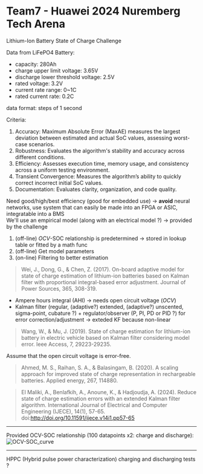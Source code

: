 # Team7 - Huawei 2024 Nuremberg Tech Arena
Lithium-Ion Battery State of Charge Challenge  

Data from LiFePO4 Battery:
- capacity: 280Ah
- charge upper limit voltage: 3.65V
-  discharge lower threshold voltage: 2.5V
-  rated voltage: 3.2V
-  current rate range: 0~1C
-  rated current rate: 0.2C

data format: steps of 1 second

Criteria:
1. Accuracy: Maximum Absolute Error (MaxAE) measures the largest deviation between estimated and actual SoC values, assessing worst-case scenarios.
2. Robustness: Evaluates the algorithm's stability and accuracy across different conditions.
3. Efficiency: Assesses execution time, memory usage, and consistency across a uniform testing environment.
4. Transient Convergence: Measures the algorithm’s ability to quickly correct incorrect initial SoC values.
5. Documentation: Evaluates clarity, organization, and code quality.

Need good/high/best efficiency (good for embedded use) -> **avoid** neural networks, use system that can easily be made into an FPGA or ASIC, integratable into a BMS  
We'll use an empirical model (along with an electrical model ?) -> provided by the challenge  
1. (off-line) _OCV_-SOC relationship is predetermined  -> stored in lookup table or fitted by a math func
2. (off-line) Get model parameters
3. (on-line) Filtering to better estimation
> Wei, J., Dong, G., & Chen, Z. (2017). On-board adaptive model for state of charge estimation of lithium-ion batteries based on Kalman filter with proportional integral-based error adjustment. Journal of Power Sources, 365, 308-319.  

- Ampere hours integral (AHI) -> needs open circuit voltage (_OCV_)  
- Kalman filter (regular, (adaptive?) extended, (adaptive?) unscented, sigma-point, cubature ?) + regulator/observer (P, PI, PD or PID ?) for error correction/adjustment -> exteded KF because non-linear  
> Wang, W., & Mu, J. (2019). State of charge estimation for lithium-ion battery in electric vehicle based on Kalman filter considering model error. Ieee Access, 7, 29223-29235.

Assume that the open circuit voltage is error-free.  

> Ahmed, M. S., Raihan, S. A., & Balasingam, B. (2020). A scaling approach for improved state of charge representation in rechargeable batteries. Applied energy, 267, 114880.


> El Maliki, A., Benlafkih, A., Anoune, K., & Hadjoudja, A. (2024). Reduce state of charge estimation errors with an extended Kalman filter algorithm. International Journal of Electrical and Computer Engineering (IJECE), 14(1), 57-65. doi:http://doi.org/10.11591/ijece.v14i1.pp57-65

----------------------
Provided OCV-SOC relationship (100 datapoints x2: charge and discharge):  
![OCV-SOC_curve](https://github.com/user-attachments/assets/2c669ff4-10a9-4ecb-ac1b-cce6085051ea)


----------------------
HPPC (Hybrid pulse power characterization) charging and discharging tests ? 
